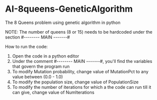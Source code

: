 # AI-8queens-GeneticAlgorithm
The 8 Queens problem using genetic algorithm in python

NOTE: The number of queens (8 or 15) needs to be hardcoded under the section
#-------- MAIN -------#

How to run the code:

1) Open the code in a python editor
2) Under the comment #-------- MAIN -------#, you'll find the variables that govern the program run
3) To modify Mutation probability, change value of MutationPct to any value between (0.0 - 1.0)
4) To modify the population size, change value of PopulationSize
5) To modify the number of iterations for which a the code can run till it can give, change value of NumIterations

